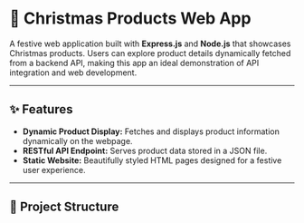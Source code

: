 # 🎄 Christmas Products Web App

A festive web application built with **Express.js** and **Node.js** that showcases Christmas products. Users can explore product details dynamically fetched from a backend API, making this app an ideal demonstration of API integration and web development.

---

## ✨ Features

- **Dynamic Product Display:** Fetches and displays product information dynamically on the webpage.
- **RESTful API Endpoint:** Serves product data stored in a JSON file.
- **Static Website:** Beautifully styled HTML pages designed for a festive user experience.

---

## 📂 Project Structure

